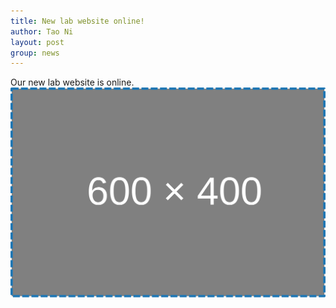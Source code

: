 ```yaml
---
title: New lab website online!
author: Tao Ni
layout: post
group: news
---
```


Our new lab website is online.  
 <img src="/docs/assets/images/Place_holder.svg" alt="Day 1" class="img-fluid">

 <!-- <img src="..." alt="Day 1" class="img-fluid"> -->

